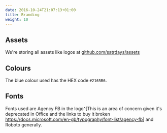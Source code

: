 ```yaml
---
date: 2016-10-24T21:07:13+01:00
title: Branding
weight: 10
---
```


## Assets
We're storing all assets like logos at [github.com/satrdays/assets](//github.com/satrdays/assets)

## Colours

The blue colour used has the HEX code `#2165B6`.

## Fonts
Fonts used are Agency FB in the logo^[This is an area of concern given it's deprecated in Office and the links to buy it broken <https://docs.microsoft.com/en-gb/typography/font-list/agency-fb>] and Roboto generally.

